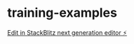 # training-examples

[Edit in StackBlitz next generation editor ⚡️](https://stackblitz.com/~/github.com/nocturnalpie/training-examples)